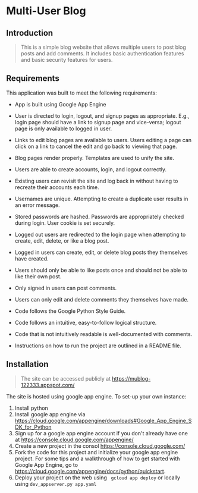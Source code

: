 # Multi-User Blog

## Introduction

> This is a simple blog website that allows multiple users to post blog posts and add comments. It includes basic authentication features and basic security features for users. 

## Requirements

This application was built to meet the following requirements:

+ App is built using Google App Engine


+ User is directed to login, logout, and signup pages as appropriate. E.g., login page should have a link to signup page and vice-versa; logout page is only available to logged in user.


+ Links to edit blog pages are available to users. Users editing a page can click on a link to cancel the edit and go back to viewing that page.

+ Blog pages render properly. Templates are used to unify the site.


+ Users are able to create accounts, login, and logout correctly.


+ Existing users can revisit the site and log back in without having to recreate their accounts each time.


+ Usernames are unique. Attempting to create a duplicate user results in an error message.


+ Stored passwords are hashed. Passwords are appropriately checked during login. User cookie is set securely.


+ Logged out users are redirected to the login page when attempting to create, edit, delete, or like a blog post.


+ Logged in users can create, edit, or delete blog posts they themselves have created.


+ Users should only be able to like posts once and should not be able to like their own post.


+ Only signed in users can post comments.

+ Users can only edit and delete comments they themselves have made.


+ Code follows the Google Python Style Guide.


+ Code follows an intuitive, easy-to-follow logical structure.


+ Code that is not intuitively readable is well-documented with comments.



+ Instructions on how to run the project are outlined in a README file.

## Installation

> The site can be accessed publicly at https://mublog-122333.appspot.com/

The site is hosted using google app engine. To set-up your own instance:
1. Install python
2. Install google app engine via https://cloud.google.com/appengine/downloads#Google_App_Engine_SDK_for_Python
3. Sign up for a google app engine account if you don't already have one at https://console.cloud.google.com/appengine/
4. Create a new project in the consol https://console.cloud.google.com/
5. Fork the code for this project and initialize your google app engine project. For some tips and a walkthrough of how to get started with Google App Engine, go to https://cloud.google.com/appengine/docs/python/quickstart. 
6. Deploy your project on the web using ` gcloud app deploy` or locally using `dev_appserver.py app.yaml`
